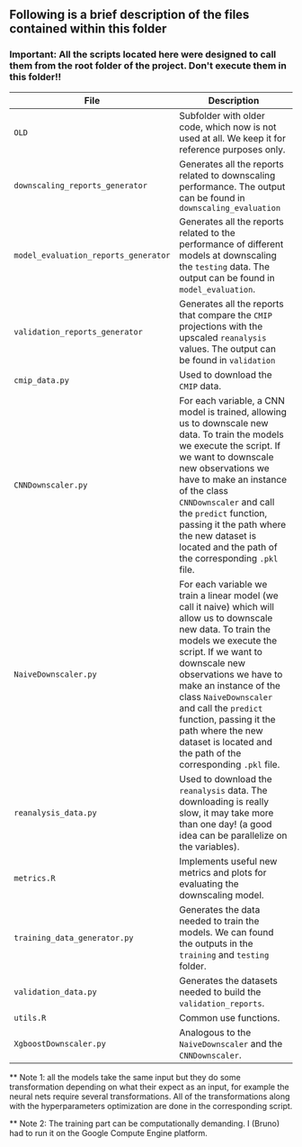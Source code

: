 ## Following is a brief description of the files contained within this folder

### Important: All the scripts located here were designed to call them from the root folder of the project. Don't execute them in this folder!!

|File|Description|
|------|-----------|
|`OLD`|Subfolder with older code, which now is not used at all. We keep it for reference purposes only.|
|`downscaling_reports_generator`|Generates all the reports related to downscaling performance. The output can be found in `downscaling_evaluation`|
|`model_evaluation_reports_generator`|Generates all the reports related to the performance of different models at downscaling the `testing` data. The output can be found in `model_evaluation`.|
|`validation_reports_generator`|Generates all the reports that compare the `CMIP` projections with the upscaled `reanalysis` values. The output can be found in `validation`|
|`cmip_data.py`|Used to download the `CMIP` data.|
|`CNNDownscaler.py`|For each variable, a CNN model is trained, allowing us to downscale new data. To train the models we execute the script. If we want to downscale new observations we have to make an instance of the class `CNNDownscaler` and call the `predict` function, passing it the path where the new dataset is located and the path of the corresponding `.pkl` file.|
|`NaiveDownscaler.py`|For each variable we train a linear model (we call it naive) which will allow us to downscale new data. To train the models we execute the script. If we want to downscale new observations we have to make an instance of the class `NaiveDownscaler` and call the `predict` function, passing it the path where the new dataset is located and the path of the corresponding `.pkl` file.|
|`reanalysis_data.py`|Used to download the `reanalysis` data. The downloading is really slow, it may take more than one day! (a good idea can be parallelize on the variables).|
|`metrics.R`|Implements useful new metrics and plots for evaluating the downscaling model.|
|`training_data_generator.py`|Generates the data needed to train the models. We can found the outputs in the `training` and `testing` folder.|
|`validation_data.py`|Generates the datasets needed to build the `validation_reports`.|
|`utils.R`|Common use functions.|
|`XgboostDownscaler.py`|Analogous to the `NaiveDownscaler` and the `CNNDownscaler`.|


** Note 1: all the models take the same input but they do some transformation depending on what their expect as an input, for example the neural nets require several transformations. All of the transformations along with the hyperparameters optimization are done in the corresponding script.

** Note 2: The training part can be computationally demanding. I (Bruno) had to run it on the Google Compute Engine platform.